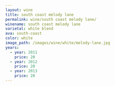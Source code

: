 ```yaml
---
layout: wine
title: south coast melody lane
permalink: wine/south coast melody lane/
winename: south coast melody lane
varietal: white blend
ava: south-coast
color: white
image_path: /images/wine/white/melody-lane.jpg
years:
  - year: 2011
    price: 20
  - year: 2012
    price: 20
  - year: 2013
    price: 20
---
```



